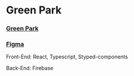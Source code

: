 # Green Park

### <a href="https://greenpark.web.app/">Green Park</a>
### <a href="https://www.figma.com/file/tXhtnThdiPHM4ucXkz8t7o/GreenPark?node-id=0%3A1&t=sv4KVtLtJVpnFluA-0">Figma</a>

<p>Front-End: React, Typescript, Styped-components</p>
<p>Back-End: Firebase</p>
